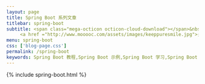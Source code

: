 ```yaml
---
layout: page
title: Spring Boot 系列文章
titlebar: spring-boot
subtitle: <span class="mega-octicon octicon-cloud-download"></span>&nbsp;&nbsp;
     <a href ="http://www.mooooc.com/assets/images/keeppuresmile.jpg">关注公众号：<font color="#00FF00">纯洁的微笑</font>，回复"springboot" 进群交流。</a>
menu: spring-boot
css: ['blog-page.css']
permalink: /spring-boot
keywords: Spring Boot 教程,Spring Boot 示例,Spring Boot 学习,Spring Boot 资源,Spring Boot
---
```


{% include spring-boot.html %}
